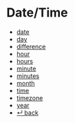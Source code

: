 Date/Time
======

- [date](date.md)
- [day](day.md)
- [difference](difference.md)
- [hour](hour.md)
- [hours](hours.md)
- [minute](minute.md)
- [minutes](minutes.md)
- [month](month.md)
- [time](time.md)
- [timezone](timezone.md)
- [year](year.md)
- [↵ back](../README.md)
